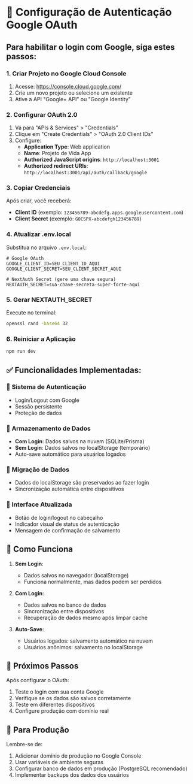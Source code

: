 # 🔐 Configuração de Autenticação Google OAuth

## Para habilitar o login com Google, siga estes passos:

### 1. **Criar Projeto no Google Cloud Console**

1. Acesse: https://console.cloud.google.com/
2. Crie um novo projeto ou selecione um existente
3. Ative a API "Google+ API" ou "Google Identity"

### 2. **Configurar OAuth 2.0**

1. Vá para "APIs & Services" > "Credentials"
2. Clique em "Create Credentials" > "OAuth 2.0 Client IDs"
3. Configure:
   - **Application Type**: Web application
   - **Name**: Projeto de Vida App
   - **Authorized JavaScript origins**: `http://localhost:3001`
   - **Authorized redirect URIs**: `http://localhost:3001/api/auth/callback/google`

### 3. **Copiar Credenciais**

Após criar, você receberá:
- **Client ID** (exemplo: `123456789-abcdefg.apps.googleusercontent.com`)
- **Client Secret** (exemplo: `GOCSPX-abcdefgh123456789`)

### 4. **Atualizar .env.local**

Substitua no arquivo `.env.local`:

```env
# Google OAuth
GOOGLE_CLIENT_ID=SEU_CLIENT_ID_AQUI
GOOGLE_CLIENT_SECRET=SEU_CLIENT_SECRET_AQUI

# NextAuth Secret (gere uma chave segura)
NEXTAUTH_SECRET=sua-chave-secreta-super-forte-aqui
```

### 5. **Gerar NEXTAUTH_SECRET**

Execute no terminal:
```bash
openssl rand -base64 32
```

### 6. **Reiniciar a Aplicação**

```bash
npm run dev
```

## ✅ **Funcionalidades Implementadas:**

### 🔐 **Sistema de Autenticação**
- Login/Logout com Google
- Sessão persistente
- Proteção de dados

### 💾 **Armazenamento de Dados**
- **Com Login**: Dados salvos na nuvem (SQLite/Prisma)
- **Sem Login**: Dados salvos no localStorage (temporário)
- Auto-save automático para usuários logados

### 🔄 **Migração de Dados**
- Dados do localStorage são preservados ao fazer login
- Sincronização automática entre dispositivos

### 🎨 **Interface Atualizada**
- Botão de login/logout no cabeçalho
- Indicador visual de status de autenticação
- Mensagem de confirmação de salvamento

## 📱 **Como Funciona**

1. **Sem Login**: 
   - Dados salvos no navegador (localStorage)
   - Funciona normalmente, mas dados podem ser perdidos

2. **Com Login**:
   - Dados salvos no banco de dados
   - Sincronização entre dispositivos
   - Recuperação de dados mesmo após limpar cache

3. **Auto-Save**:
   - Usuários logados: salvamento automático na nuvem
   - Usuários anônimos: salvamento no localStorage

## 🚀 **Próximos Passos**

Após configurar o OAuth:
1. Teste o login com sua conta Google
2. Verifique se os dados são salvos corretamente
3. Teste em diferentes dispositivos
4. Configure produção com domínio real

## 🔧 **Para Produção**

Lembre-se de:
1. Adicionar domínio de produção no Google Console
2. Usar variáveis de ambiente seguras
3. Configurar banco de dados em produção (PostgreSQL recomendado)
4. Implementar backups dos dados dos usuários
